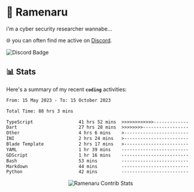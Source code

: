 # 🍜 Ramenaru
i'm a cyber security researcher wannabe...

🌐 you can often find me active on [Discord](https://discordapp.com/users/503291004200157185).

![Discord Badge](https://dcbadge.vercel.app/api/shield/503291004200157185)

## 📊 Stats

Here's a summary of my recent **`coding`** activities:

<!--START_SECTION:waka-->

```txt
From: 15 May 2023 - To: 15 October 2023

Total Time: 88 hrs 3 mins

TypeScript                 41 hrs 52 mins  >>>>>>>>>>>>-------------   47.54 %
Dart                       27 hrs 28 mins  >>>>>>>>-----------------   31.20 %
Other                      4 hrs 6 mins    >------------------------   04.66 %
INI                        2 hrs 24 mins   >------------------------   02.74 %
Blade Template             2 hrs 17 mins   >------------------------   02.61 %
YAML                       1 hr 39 mins    -------------------------   01.88 %
GDScript                   1 hr 16 mins    -------------------------   01.44 %
Bash                       53 mins         -------------------------   01.01 %
Markdown                   44 mins         -------------------------   00.85 %
Python                     42 mins         -------------------------   00.80 %
```

<!--END_SECTION:waka-->

<div style="text-align: center;">
   <img align="center" src="https://github-readme-streak-stats.herokuapp.com/?user=Ramenaru&theme=dark&card_width=520" alt="Ramenaru Contrib Stats" />
</div>



